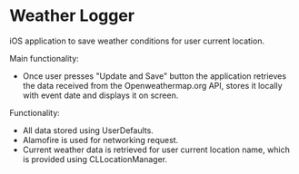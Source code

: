 # Weather Logger
iOS application to save weather conditions for user current location.

Main functionality:
- Once user presses "Update and Save" button the application retrieves the data received from the Openweathermap.org API, stores it locally with event date and displays it on screen.

Functionality:
- All data stored using UserDefaults.
- Alamofire is used for networking request.
- Current weather data is retrieved for user current location name, which is provided using CLLocationManager.


